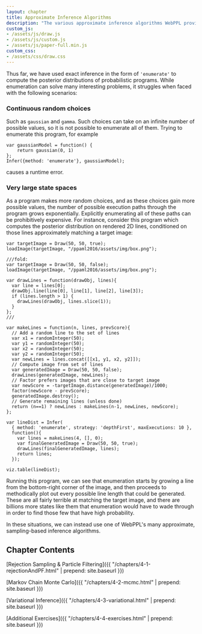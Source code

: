 ```yaml
---
layout: chapter
title: Approximate Inference Algorithms
description: "The various approximate inference algorithms WebPPL provides and the classes of programs for which they are each best suited."
custom_js:
- /assets/js/draw.js
- /assets/js/custom.js
- /assets/js/paper-full.min.js
custom_css:
- /assets/css/draw.css
---
```


<!-- - Content: Algorithms
  - Rejection
  - Enumeration
  - Particle filters
  - Basic MCMC
  - MCMC
    - Incremental
    - HMC
  - Variational inference
  - Challenges: give models without Infer options and ask students to choose algorithms to make inference work. -->

Thus far, we have used exact inference in the form of `'enumerate'` to compute the posterior distributions of probabilistic programs. While enumeration can solve many interesting problems, it struggles when faced with the following scenarios:

### Continuous random choices
Such as `gaussian` and `gamma`. Such choices can take on an infinite number of possible values, so it is not possible to enumerate all of them. Trying to enumerate this program, for example

~~~~
var gaussianModel = function() {
	return gaussian(0, 1)
};
Infer({method: 'enumerate'}, gaussianModel);
~~~~

causes a runtime error.

### Very large state spaces
As a program makes more random choices, and as these choices gain more possible values, the number of possible execution paths through the program grows exponentially. Explicitly enumerating all of these paths can be prohibitively expensive. For instance, consider this program which computes the posterior distribution on rendered 2D lines, conditioned on those lines approximately matching a target image:

~~~~
var targetImage = Draw(50, 50, true);
loadImage(targetImage, "/ppaml2016/assets/img/box.png");
~~~~

~~~~
///fold:
var targetImage = Draw(50, 50, false);
loadImage(targetImage, "/ppaml2016/assets/img/box.png");

var drawLines = function(drawObj, lines){
  var line = lines[0];
  drawObj.line(line[0], line[1], line[2], line[3]);
  if (lines.length > 1) {
    drawLines(drawObj, lines.slice(1));
  }
};
///

var makeLines = function(n, lines, prevScore){
  // Add a random line to the set of lines
  var x1 = randomInteger(50);
  var y1 = randomInteger(50);
  var x2 = randomInteger(50);
  var y2 = randomInteger(50);
  var newLines = lines.concat([[x1, y1, x2, y2]]);
  // Compute image from set of lines
  var generatedImage = Draw(50, 50, false);
  drawLines(generatedImage, newLines);
  // Factor prefers images that are close to target image
  var newScore = -targetImage.distance(generatedImage)/1000;
  factor(newScore - prevScore);
  generatedImage.destroy();
  // Generate remaining lines (unless done)
  return (n==1) ? newLines : makeLines(n-1, newLines, newScore);
};

var lineDist = Infer(
  { method: 'enumerate', strategy: 'depthFirst', maxExecutions: 10 },
  function(){
    var lines = makeLines(4, [], 0);
    var finalGeneratedImage = Draw(50, 50, true);
    drawLines(finalGeneratedImage, lines);
    return lines;
  });

viz.table(lineDist);
~~~~

Running this program, we can see that enumeration starts by growing a line from the bottom-right corner of the image, and then proceeds to methodically plot out every possible line length that could be generated. These are all fairly terrible at matching the target image, and there are billions more states like them that enumeration would have to wade through in order to find those few that have high probability.

In these situations, we can instead use one of WebPPL's many approximate, sampling-based inference algorithms.

## Chapter Contents

[Rejection Sampling & Particle Filtering]({{ "/chapters/4-1-rejectionAndPF.html" | prepend: site.baseurl }})

[Markov Chain Monte Carlo]({{ "/chapters/4-2-mcmc.html" | prepend: site.baseurl }})

[Variational Inference]({{ "/chapters/4-3-variational.html" | prepend: site.baseurl }})

[Additional Exercises]({{ "/chapters/4-4-exercises.html" | prepend: site.baseurl }})
